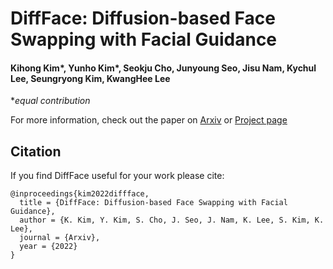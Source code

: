 # DiffFace: Diffusion-based Face Swapping with Facial Guidance

#### Kihong Kim*, Yunho Kim*, Seokju Cho, Junyoung Seo, Jisu Nam, Kychul Lee, Seungryong Kim, KwangHee Lee

  **equal contribution*

For more information, check out the paper on [Arxiv](https://arxiv.org/abs/2212.13344) or [Project page](https://hxngiee.github.io/DiffFace)



## Citation
If you find DiffFace useful for your work please cite:
```
@inproceedings{kim2022diffface,
  title = {DiffFace: Diffusion-based Face Swapping with Facial Guidance},
  author = {K. Kim, Y. Kim, S. Cho, J. Seo, J. Nam, K. Lee, S. Kim, K. Lee},
  journal = {Arxiv},
  year = {2022}
}
```
